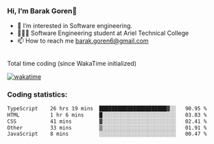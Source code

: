 ###  Hi, I’m Barak Goren👋
- 👀 I’m interested in Software engineering.
- 👨🏼‍🎓 Software Engineering student at Ariel Technical College
- 📫 How to reach me barak.goren6@gmail.com
##
Total time coding (since WakaTime initialized)

[![wakatime](https://wakatime.com/badge/user/5cc5ec80-a806-4ca2-a704-db29274e48cd.svg)](https://wakatime.com/@5cc5ec80-a806-4ca2-a704-db29274e48cd)

   
### Coding statistics:

<!--START_SECTION:waka-->

```txt
TypeScript    26 hrs 19 mins  ██████████████████████▓░░   90.95 %
HTML          1 hr 6 mins     █░░░░░░░░░░░░░░░░░░░░░░░░   03.83 %
CSS           41 mins         ▓░░░░░░░░░░░░░░░░░░░░░░░░   02.41 %
Other         33 mins         ▒░░░░░░░░░░░░░░░░░░░░░░░░   01.91 %
JavaScript    8 mins          ░░░░░░░░░░░░░░░░░░░░░░░░░   00.47 %
```

<!--END_SECTION:waka-->

<!---
barakgoren/barakgoren is a ✨ special ✨ repository because its `README.md` (this file) appears on your GitHub profile.
You can click the Preview link to take a look at your changes.
--->
